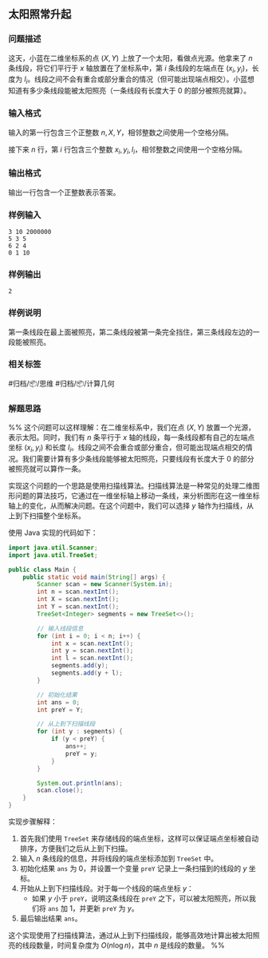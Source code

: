 ## 太阳照常升起

### 问题描述

这天，小蓝在二维坐标系的点 $(X,Y)$ 上放了一个太阳，看做点光源。他拿来了 $n$ 条线段，将它们平行于 $x$ 轴放置在了坐标系中，第 $i$ 条线段的左端点在 $(x_i, y_i)$，长度为 $l_i$。线段之间不会有重合或部分重合的情况（但可能出现端点相交）。小蓝想知道有多少条线段能被太阳照亮（一条线段有长度大于 $0$ 的部分被照亮就算）。

### 输入格式

输入的第一行包含三个正整数 $n, X, Y$，相邻整数之间使用一个空格分隔。

接下来 $n$ 行，第 $i$ 行包含三个整数 $x_i, y_i, l_i$，相邻整数之间使用一个空格分隔。

### 输出格式

输出一行包含一个正整数表示答案。

### 样例输入

```
3 10 2000000
5 3 5
6 2 4
0 1 10
```

### 样例输出

```
2
```

### 样例说明

第一条线段在最上面被照亮，第二条线段被第一条完全挡住，第三条线段左边的一段能被照亮。

### 相关标签

#归档/📦/思维 #归档/📦/计算几何

### 解题思路

%% 这个问题可以这样理解：在二维坐标系中，我们在点 $(X, Y)$ 放置一个光源，表示太阳。同时，我们有 $n$ 条平行于 $x$ 轴的线段，每一条线段都有自己的左端点坐标 $(x_i, y_i)$ 和长度 $l_i$。线段之间不会重合或部分重合，但可能出现端点相交的情况。我们需要计算有多少条线段能够被太阳照亮，只要线段有长度大于 0 的部分被照亮就可以算作一条。

实现这个问题的一个思路是使用扫描线算法。扫描线算法是一种常见的处理二维图形问题的算法技巧，它通过在一维坐标轴上移动一条线，来分析图形在这一维坐标轴上的变化，从而解决问题。在这个问题中，我们可以选择 $y$ 轴作为扫描线，从上到下扫描整个坐标系。

使用 Java 实现的代码如下：

```java
import java.util.Scanner;
import java.util.TreeSet;

public class Main {
    public static void main(String[] args) {
        Scanner scan = new Scanner(System.in);
        int n = scan.nextInt();
        int X = scan.nextInt();
        int Y = scan.nextInt();
        TreeSet<Integer> segments = new TreeSet<>();

        // 输入线段信息
        for (int i = 0; i < n; i++) {
            int x = scan.nextInt();
            int y = scan.nextInt();
            int l = scan.nextInt();
            segments.add(y);
            segments.add(y + l);
        }

        // 初始化结果
        int ans = 0;
        int preY = Y;

        // 从上到下扫描线段
        for (int y : segments) {
            if (y < preY) {
                ans++;
                preY = y;
            }
        }

        System.out.println(ans);
        scan.close();
    }
}
```

实现步骤解释：

1. 首先我们使用 `TreeSet` 来存储线段的端点坐标，这样可以保证端点坐标被自动排序，方便我们之后从上到下扫描。
2. 输入 $n$ 条线段的信息，并将线段的端点坐标添加到 `TreeSet` 中。
3. 初始化结果 `ans` 为 0，并设置一个变量 `preY` 记录上一条扫描到的线段的 $y$ 坐标。
4. 开始从上到下扫描线段。对于每一个线段的端点坐标 $y$：
   - 如果 $y$ 小于 `preY`，说明这条线段在 `preY` 之下，可以被太阳照亮，所以我们将 `ans` 加 1，并更新 `preY` 为 $y$。
5. 最后输出结果 `ans`。

这个实现使用了扫描线算法，通过从上到下扫描线段，能够高效地计算出被太阳照亮的线段数量，时间复杂度为 $O(n \log n)$，其中 $n$ 是线段的数量。 %%
